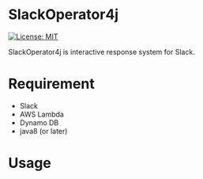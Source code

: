 SlackOperator4j
==========
[![License: MIT](https://img.shields.io/badge/License-MIT-yellow.svg)](https://opensource.org/licenses/MIT)

SlackOperator4j is interactive response system for Slack.

Requirement
==========

* Slack
* AWS Lambda
* Dynamo DB
* java8 (or later)

Usage
==========
